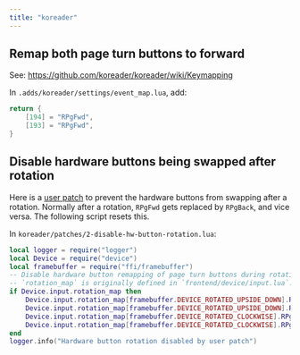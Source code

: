 ```yaml
---
title: "koreader"
---
```


## Remap both page turn buttons to forward

See: https://github.com/koreader/koreader/wiki/Keymapping

In `.adds/koreader/settings/event_map.lua`, add:

```lua
return {
    [194] = "RPgFwd",
    [193] = "RPgFwd",
}
```

## Disable hardware buttons being swapped after rotation

Here is a [user patch](https://github.com/koreader/koreader/wiki/User-patches) to prevent the hardware buttons from swapping after a rotation. Normally after a rotation, `RPgFwd` gets replaced by `RPgBack`, and vice versa. The following script resets this.

In `koreader/patches/2-disable-hw-button-rotation.lua`:

```lua
local logger = require("logger")
local Device = require("device")
local framebuffer = require("ffi/framebuffer")
-- Disable hardware button remapping of page turn buttons during rotation.
-- `rotation_map` is originally defined in `frontend/device/input.lua`.
if Device.input.rotation_map then
    Device.input.rotation_map[framebuffer.DEVICE_ROTATED_UPSIDE_DOWN].RPgFwd = "RPgFwd"
    Device.input.rotation_map[framebuffer.DEVICE_ROTATED_UPSIDE_DOWN].RPgBack = "RPgBack"
    Device.input.rotation_map[framebuffer.DEVICE_ROTATED_CLOCKWISE].RPgFwd = "RPgFwd"
    Device.input.rotation_map[framebuffer.DEVICE_ROTATED_CLOCKWISE].RPgBack = "RPgBack"
end
logger.info("Hardware button rotation disabled by user patch")
```
